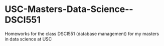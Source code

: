 # USC-Masters-Data-Science--DSCI551
Homeworks for the class DSCI551 (database management) for my masters in data science at USC
